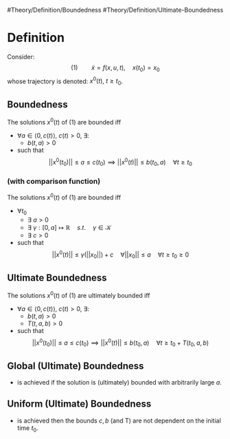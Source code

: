 #Theory/Definition/Boundedness
#Theory/Definition/Ultimate-Boundedness

# Definition
Consider:
$$(1)\qquad  \dot{x} = f(x,u,t), \quad x(t_0) = x_0$$
whose trajectory is denoted:   $x^0(t), ~t\geq t_0$.
## Boundedness
The solutions $x^0(t)$ of (1) are bounded iff
- $\forall a\in\langle0,c(t)\rangle,~c(t)>0,~\exists:$
	- $b(t,a)>0$
- such that
$$ ||x^0(t_0)|| \leq a \leq c(t_0)  \implies ||x^0(t)|| \leq b(t_0,a) \quad\forall t\geq t_0$$
### (with comparison function)
The solutions $x^0(t)$ of (1) are bounded iff
- $\forall t_0$
	- $\exists~a > 0$
	- $\exists~\gamma:[0,a]\mapsto\mathbb{R} \quad s.t. \quad \gamma \in \mathcal{K}$
	- $\exists~c > 0$
- such that
$$ ||x^0(t)|| \leq \gamma(||x_0||) + c \quad \forall ||x_0||\leq a \quad\forall t\geq t_0\geq0$$

## Ultimate Boundedness
The solutions $x^0(t)$ of (1) are ultimately bounded iff
-  $\forall a\in\langle0,c(t)\rangle,~c(t)>0,~\exists:$
	- $b(t,a)>0$
	- $T(t,a,b) > 0$
- such that
$$ ||x^0(t_0)|| \leq a \leq c(t_0)  \implies ||x^0(t)|| \leq b(t_0,a) \quad\forall t\geq t_0 + T(t_0,a,b)$$

## Global (Ultimate) Boundedness
- is achieved if the solution is (ultimately) bounded with arbitrarily large $a$.

## Uniform (Ultimate) Boundedness
- is achieved then the bounds $c,b$ (and T) are not dependent on the initial time $t_0$.